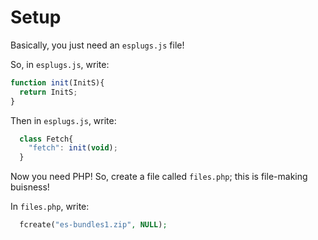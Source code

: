 # Setup
Basically, you just need an `esplugs.js` file!


So, in `esplugs.js`, write:
```javascript
function init(InitS){ 
  return InitS;
}
```
Then in `esplugs.js`, write:
```javascript
  class Fetch{
    "fetch": init(void);
  }
```
Now you need PHP! So, create a file called `files.php`; this is file-making buisness!

In `files.php`, write:
```php
  fcreate("es-bundles1.zip", NULL);
```
